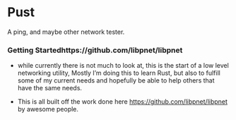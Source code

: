 # Pust
A ping, and maybe other network tester.

### Getting Startedhttps://github.com/libpnet/libpnet
 - while currently there is not much to look at, this is the start of a low level networking utility, Mostly I’m doing this to learn Rust, but also to fulfill some of my current needs and hopefully be able to help others that have the same needs.

 - This is all built off the work done here https://github.com/libpnet/libpnet by awesome people.
